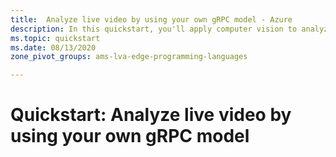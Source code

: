 ```yaml
---
title:  Analyze live video by using your own gRPC model - Azure
description: In this quickstart, you'll apply computer vision to analyze the live video feed from a (simulated) IP camera. 
ms.topic: quickstart
ms.date: 08/13/2020
zone_pivot_groups: ams-lva-edge-programming-languages

---
```

# Quickstart: Analyze live video by using your own gRPC model
